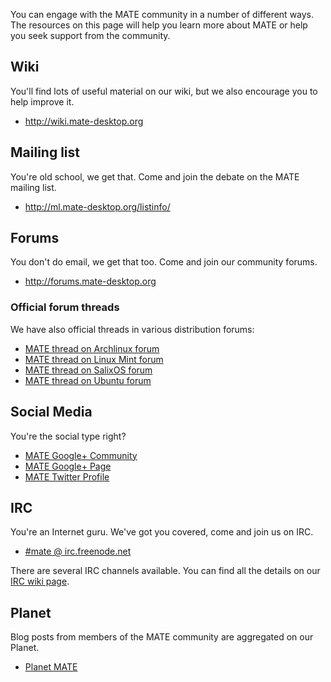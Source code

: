 <!--
.. link:
.. description:
.. tags: Mailing List,Forums,Wiki,IRC,Planet
.. date: 2011-12-05 07:14:07
.. title: Community
.. slug: community
-->

You can engage with the MATE community in a number of different ways. The
resources on this page will help you learn more about MATE or help you seek
support from the community.

## Wiki

You'll find lots of useful material on our wiki, but we also encourage you
to help improve it.

  * <http://wiki.mate-desktop.org>

## Mailing list

You're old school, we get that. Come and join the debate on the MATE mailing
list.

  * <http://ml.mate-desktop.org/listinfo/>

## Forums

You don't do email, we get that too. Come and join our community forums.

  * <http://forums.mate-desktop.org>
  
### Official forum threads

We have also official threads in various distribution forums:

  * [MATE thread on Archlinux forum](https://bbs.archlinux.org/viewtopic.php?id=121162&p=1)
  * [MATE thread on Linux Mint forum](http://forums.linuxmint.com/viewtopic.php?t=86481)
  * [MATE thread on SalixOS forum](http://www.salixos.org/forum/viewtopic.php?f=17&t=3371)
  * [MATE thread on Ubuntu forum](http://ubuntuforums.org/showthread.php?p=11333073)

## Social Media

You're the social type right?

  * [MATE Google+ Community](https://plus.google.com/u/0/communities/103904770310171205536)
  * [MATE Google+ Page](https://plus.google.com/105251070079435964338/)
  * [MATE Twitter Profile](https://twitter.com/mate_desktop) 

## IRC

You're an Internet guru. We've got you covered, come and join us on IRC.

  * [#mate @ irc.freenode.net](https://webchat.freenode.net/?channels=#mate)

There are several IRC channels available. You can find all the details on
our [IRC wiki page](http://wiki.mate-desktop.org/irc).

## Planet

Blog posts from members of the MATE community are aggregated on our Planet.

  * [Planet MATE](http://planet.mate-desktop.org)

